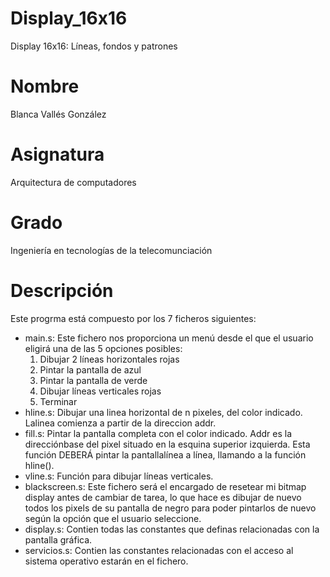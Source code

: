 # Display_16x16
Display 16x16: Líneas, fondos y patrones

# Nombre
Blanca Vallés González

# Asignatura
Arquitectura de computadores

# Grado
Ingeniería en tecnologías de la telecomunciación

# Descripción
Este progrma está compuesto por los 7 ficheros siguientes:

- main.s: Este fichero nos proporciona un menú desde el que el usuario eligirá una de las 5 opciones posibles:
    1. Dibujar 2 líneas horizontales rojas 
    2. Pintar la pantalla de azul 
    3. Pintar la pantalla de verde 
    4. Dibujar líneas verticales rojas 
    5. Terminar
- hline.s: Dibujar una linea horizontal de n pixeles, del color indicado. Lalinea comienza a partir de la direccion addr.
- fill.s: Pintar la pantalla completa con el color indicado. Addr es la direcciónbase del pixel situado en la esquina superior izquierda. 
  Esta función DEBERÁ pintar la pantallalínea a línea, llamando a la función hline().
- vline.s: Función para dibujar líneas verticales.
- blackscreen.s: Este fichero será el encargado de resetear mi bitmap display antes de cambiar de tarea, lo que hace es dibujar de nuevo todos los pixels de su pantalla de negro para poder pintarlos de nuevo según la opción que el usuario seleccione.
- display.s: Contien todas las constantes que definas relacionadas con la pantalla gráfica.
- servicios.s: Contien las constantes relacionadas con el acceso al sistema operativo estarán en el fichero.
